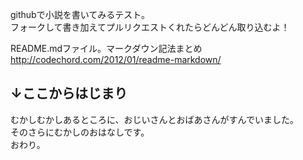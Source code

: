 githubで小説を書いてみるテスト。  
フォークして書き加えてプルリクエストくれたらどんどん取り込むよ！
  
README.mdファイル。マークダウン記法まとめ  
<http://codechord.com/2012/01/readme-markdown/>

↓ここからはじまり  
---
むかしむかしあるところに、おじいさんとおばあさんがすんでいました。  
そのさらにむかしのおはなしです。  
おわり。  
